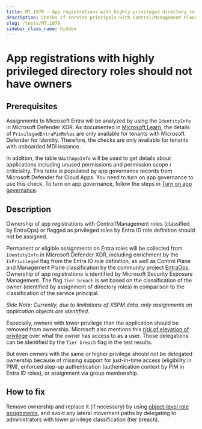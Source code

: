 ```yaml
---
title: MT.1078 - App registrations with highly privileged directory roles should not have owners
description: Checks if service principals with Control/Management Plane or other privileged directory roles have ownership assigned on the application object
slug: /tests/MT.1078
sidebar_class_name: hidden
---
```


# App registrations with highly privileged directory roles should not have owners

## Prerequisites
Assignments to Microsoft Entra will be analyzed by using the `IdentityInfo` in Microsoft Defender XDR.
As documented in [Microsoft Learn](https://learn.microsoft.com/en-us/defender-xdr/advanced-hunting-identityinfo-table), the details of `PrivilegedEntraPimRoles` are only available for tenants with Microsoft Defender for Identity.
Therefore, the checks are only available for tenants with onboarded MDI instance.

In addition, the table `OAuthAppInfo` will be used to get details about applications including unused permissions and permission scope / criticiality. This table is populated by app governance records from Microsoft Defender for Cloud Apps.
You need to turn on app governance to use this check. To turn on app governance, follow the steps in [Turn on app governance](https://learn.microsoft.com/en-us/defender-cloud-apps/app-governance-get-started).

## Description

Ownership of app registrations with Control/Management roles (classified by EntraOps) or flagged as privileged roles by Entra ID role definition should not be assigned.

Permanent or eligible assignments on Entra roles will be collected from `IdentityInfo` in Microsoft Defender XDR, including enrichment by the `IsPrivileged` flag from the Entra ID role definition, as well as Control Plane and Management Plane classification by the community project [EntraOps](https://github.com/Cloud-Architekt/AzurePrivilegedIAM). Ownership of app registrations is identified by Microsoft Security Exposure Management. The flag `Tier breach` is set based on the classification of the owner (identified by assignment of directory roles) in comparison to the classification of the service principal.

_Side Note: Currently, due to limitations of XSPM data, only assignments on application objects are identified._

Especially, owners with lower privilege than the application should be removed from ownership.
Microsoft also mentions this [risk of elevation of privilege](https://learn.microsoft.com/en-us/entra/identity/enterprise-apps/overview-assign-app-owners) over what the owner has access to as a user.
Those delegations can be identified by the `Tier breach` flag in the test results.

But even owners with the same or higher privilege should not be delegated ownership because of missing support for just-in-time access (eligibility in PIM), enforced step-up authentication (authentication context by PIM in Entra ID roles), or assignment via group membership.

## How to fix
Remove ownership and replace it (if necessary) by using [object-level role assignments](https://learn.microsoft.com/en-us/entra/identity/role-based-access-control/manage-roles-portal?tabs=admin-center#assign-roles-with-app-registration-scope), and avoid any lateral movement paths by delegating to administrators with lower privilege classification (tier breach).